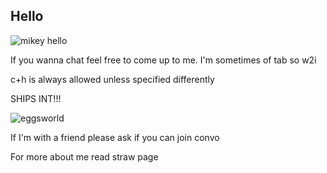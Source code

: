 ## Hello

![mikey hello](https://github.com/user-attachments/assets/27fea892-aec4-41ff-8adf-e7e748f78e57)

If you wanna chat feel free to come up to me. I'm sometimes of tab so w2i

c+h is always allowed unless specified differently

SHIPS INT!!!

![eggsworld](https://github.com/user-attachments/assets/41f0c04f-fe77-420c-a57c-cd1a82ebf467)

If I'm with a friend please ask if you can join convo


For more about me read straw page
